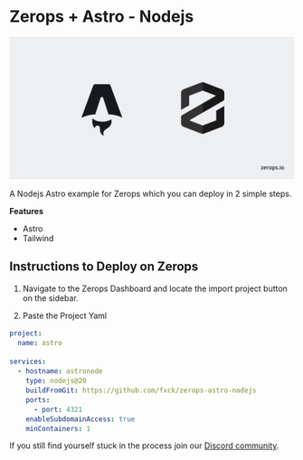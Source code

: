# Zerops + Astro - Nodejs

![Header Image](/header.png)

A Nodejs Astro example for Zerops which you can deploy in 2 simple steps.

**Features**

- Astro
- Tailwind

## Instructions to Deploy on Zerops

1. Navigate to the Zerops Dashboard and locate the import project button on the sidebar.

2. Paste the Project Yaml

```yaml
project:
  name: astro

services:
  - hostname: astronode
    type: nodejs@20
    buildFromGit: https://github.com/fxck/zerops-astro-nodejs
    ports:
      - port: 4321
    enableSubdomainAccess: true
    minContainers: 1
```

If you still find yourself stuck in the process join our [Discord community](https://discord.gg/5ptAqtpyvh).
